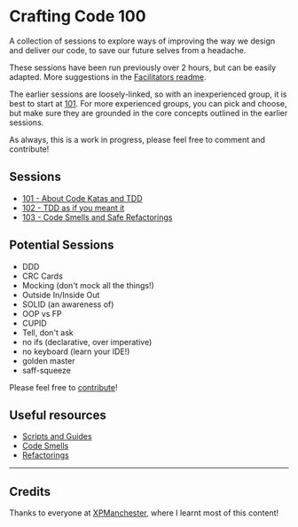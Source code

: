 # Crafting Code 100

A collection of sessions to explore ways of improving the way we design and deliver our code, to save our future selves from a headache.

These sessions have been run previously over 2 hours, but can be easily adapted. More suggestions in the [Facilitators readme](./Resources/facilitators-README.md).

The earlier sessions are loosely-linked, so with an inexperienced group, it is best to start at [101](./101). For more experienced groups, you can pick and choose, but make sure they are grounded in the core concepts outlined in the earlier sessions.

As always, this is a work in progress, please feel free to comment and contribute!

## Sessions

- [101 - About Code Katas and TDD](./101/)
- [102 - TDD as if you meant it](./102/)
- [103 - Code Smells and Safe Refactorings](./103/)

## Potential Sessions

- DDD
- CRC Cards
- Mocking (don't mock all the things!)
- Outside In/Inside Out
- SOLID (an awareness of)
- OOP vs FP
- CUPID
- Tell, don't ask
- no ifs (declarative, over imperative)
- no keyboard (learn your IDE!)
- golden master
- saff-squeeze

Please feel free to [contribute](./CONTRIBUTING.md)!

## Useful resources

- [Scripts and Guides](./Resources/)
- [Code Smells](https://refactoring.guru/refactoring/smells)
- [Refactorings](https://refactoring.guru/refactoring/techniques)

---

## Credits

Thanks to everyone at [XPManchester](https://xpmanchester.wordpress.com/), where I learnt most of this content!
